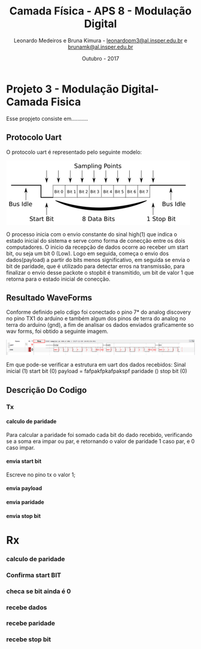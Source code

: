 ﻿---
title: Camada Física -  APS 8 - Modulação Digital
author: Leonardo Medeiros e Bruna Kimura - leonardopm3@al.insper.edu.br e brunamk@al.insper.edu.br
date: Outubro - 2017
---


# Projeto 3 - Modulação Digital- Camada Fisica
Esse propjeto consiste em...........

## Protocolo Uart

O protocolo uart é representado pelo seguinte modelo:

![Img 1](doc/image1.png)

O processo inicia com o envio constante do sinal high(1) que indica o estado inicial do sistema e serve como forma de conecção entre os dois computadores. O inicio da recepção de dados ocorre ao receber um start bit, ou seja um bit 0 (Low). Logo em seguida, começa o envio dos dados(payload) a partir do bits menos significativo, em seguida se envia o bit de paridade, que é utilizado para detectar erros na transmissâo, para finalizar o envio desse packote o stopbit é transmitido, um bit de valor 1 que retorna para o estado inicial de conecção.

## Resultado WaveForms
Conforme definido pelo cdigo foi conectado o pino 7* do analog discovery no pino TX1 do arduino e também algum dos pinos de terra do analog no terra do arduino (gnd), a fim de analisar os dados enviados graficamente so wav forms, foi obtido a seguinte imagem.

![Img 1](doc/image2.png)

Em que pode-se verificar a estrutura em uart dos dados recebidos:
Sinal inicial (1)
start bit (0)
payload         =  fafpakfpkafpakspf
paridade ()
stop bit (0)


## Descrição Do Codigo

### Tx
#### calculo de paridade

Para calcular a paridade foi somado cada bit do dado recebido, verificando se a soma era impar ou par, e retornando o valor de paridade 
1 caso par, e 0 caso impar. 
	
#### envia start bit

Escreve no pino tx o valor 1;
	
#### envia payload

#### envia paridade

#### envia stop bit


# Rx

### calculo de paridade

### Confirma start BIT

### checa se bit ainda é 0
  
### recebe dados

### recebe paridade

### recebe stop bit  








